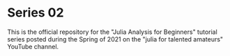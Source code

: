 # Series 02

This is the official repository for the "Julia Analysis for Beginners" tutorial series
posted during the Spring of 2021 on the "julia for talented amateurs" YouTube channel.
